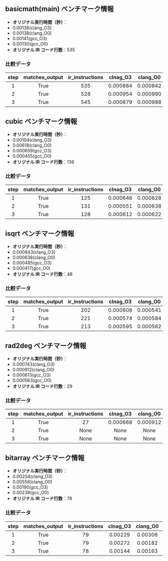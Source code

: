 ## basicmath(main) ベンチマーク情報

- **オリジナル実行時間（秒）**：
-  0.00136(clang_O3)
-  0.00138(clang_O0)
-  0.00141(gcc_O3)
-  0.00130(gcc_O0) 
- **オリジナル IR コード行数**：535

### 比較データ 

| step | matches_output | ir_instructions | clnag_O3 | clang_O0 |gcc_O3|gcc_O0|
|:----:|:--------------:|:---------------:|:--------------:|:----------:|:-----:|:----:|
| 1    | True           |  535       | 0.000884      |0.000842 |0.000905|0.000734|
| 2    | True           |   528        | 0.000954       |0.000990 |0.00149|0.000937|
| 3    | True           |   545     |0.000879|0.000988|0.000908|0.000879|


## cubic ベンチマーク情報

- **オリジナル実行時間（秒）**：
-  0.00104(clang_O3)
-  0.00618(clang_O0)
-  0.000659(gcc_O3)
-  0.000455(gcc_O0) 
- **オリジナル IR コード行数**：136

### 比較データ 

| step | matches_output | ir_instructions | clnag_O3 | clang_O0 |gcc_O3|gcc_O0|
|:----:|:--------------:|:---------------:|:--------------:|:----------:|:-----:|:----:|
| 1    | True           |     125    |  0.000646     |0.000628 |0.000659|0.000455|
| 2    | True           |     131      |    0.000551    |0.000638 |0.000469|0.000492|
| 3    | True           |     128   |0.000612|0.000622|0.000606|0.000545|

## isqrt ベンチマーク情報

- **オリジナル実行時間（秒）**：
-  0.000843(clang_O3)
-  0.000638(clang_O0)
-  0.000485(gcc_O3)
-  0.000417(gcc_O0) 
- **オリジナル IR コード行数**：48

### 比較データ 

| step | matches_output | ir_instructions | clnag_O3 | clang_O0 |gcc_O3|gcc_O0|
|:----:|:--------------:|:---------------:|:--------------:|:----------:|:-----:|:----:|
| 1    | True           |    202     |    0.000608   |0.000541 |0.000501|0.000417|
| 2    | True           |  221        |  0.000574      |0.000584 |0.000476|0.000444|
| 3    | True           |  213      |0.000595|0.000562|0.000394|0.000478|

## rad2deg ベンチマーク情報

- **オリジナル実行時間（秒）**：
-  0.000743(clang_O3)
-  0.000912(clang_O0)
-  0.000613(gcc_O3)
-  0.000563(gcc_O0) 
- **オリジナル IR コード行数**：29

### 比較データ 

| step | matches_output | ir_instructions | clnag_O3 | clang_O0 |gcc_O3|gcc_O0|
|:----:|:--------------:|:---------------:|:--------------:|:----------:|:-----:|:----:|
| 1    | True           |  27     | 0.000668      |0.000912 |0.000613|0.000563|
| 2    | True           | None         |  None    |None |0.000476|0.000412|
| 3    | True           |  None  |None|None|0.000429|0.000440|

## bitarray ベンチマーク情報

- **オリジナル実行時間（秒）**：
-  0.00204(clang_O3)
-  0.00558(clang_O0)
-  0.00190(gcc_O3)
-  0.00239(gcc_O0) 
- **オリジナル IR コード行数**：78

### 比較データ 

| step | matches_output | ir_instructions | clnag_O3 | clang_O0 |gcc_O3|gcc_O0|
|:----:|:--------------:|:---------------:|:--------------:|:----------:|:-----:|:----:|
| 1    | True           |  79     |  0.00229     |0.00306 |0.00190|0.00235|
| 2    | True           | 79         |0.00272      |0.00182 |0.00138|0.00179|
| 3    | True           | 78  |0.00144|0.00163|0.00157|0.00172|
